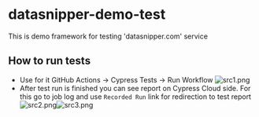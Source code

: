 # datasnipper-demo-test

This is demo framework for testing 'datasnipper.com' service

## How to run tests

- Use for it GitHub Actions -> Cypress Tests -> Run Workflow
  ![src1.png](assets/src1.png)
- After test run is finished you can see report on Cypress Cloud side. For this go to job log and use `Recorded Run` link for redirection to test report![src2.png](assets/src2.png)![src3.png](assets/src3.png)
